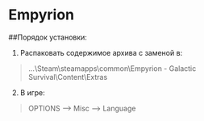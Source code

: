 # Empyrion
##Порядок установки:
1.  Распаковать содержимое архива с заменой в:
>...\Steam\steamapps\common\Empyrion - Galactic Survival\Content\Extras
2.  В игре:
>OPTIONS —> Misc —> Language
